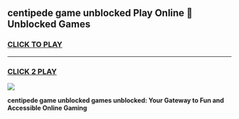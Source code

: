 
## centipede game unblocked Play Online 👋 Unblocked Games
<h3>
<a href="https://premium.freeplayer.one?title=centipede_game_unblocked&ref=19F">CLICK TO PLAY</a></h3>
<hr>

<h3>
<a href="https://premium.freeplayer.one?title=centipede_game_unblocked&ref=19F">CLICK 2 PLAY</a>
  
</h3>

<a href="https://premium.freeplayer.one?title=centipede_game_unblocked&ref=19F"><img src="https://clearcache.store/games.png"></a>


**centipede game unblocked games unblocked: Your Gateway to Fun and Accessible Online Gaming**
